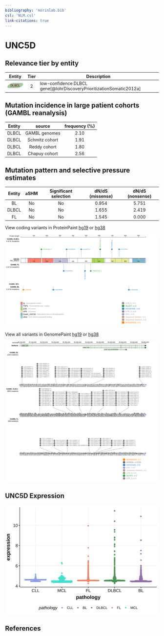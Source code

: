 ```yaml
---
bibliography: 'morinlab.bib'
csl: 'NLM.csl'
link-citations: true
---
```

# UNC5D

## Relevance tier by entity

|Entity|Tier|Description               |
|:------:|:----:|--------------------------|
|![DLBCL](images/icons/DLBCL_tier2.png) | 2   |low-confidence DLBCL gene[@lohrDiscoveryPrioritizationSomatic2012a]|

## Mutation incidence in large patient cohorts (GAMBL reanalysis)

|Entity|source        |frequency (%)|
|:------:|:--------------:|:-------------:|
|DLBCL |GAMBL genomes |2.10         |
|DLBCL |Schmitz cohort|1.91         |
|DLBCL |Reddy cohort  |1.80         |
|DLBCL |Chapuy cohort |2.56         |

## Mutation pattern and selective pressure estimates

|Entity|aSHM|Significant selection|dN/dS (missense)|dN/dS (nonsense)|
|:------:|:----:|:---------------------:|:----------------:|:----------------:|
|BL    |No  |No                   |0.954           |5.751           |
|DLBCL |No  |No                   |1.655           |2.419           |
|FL    |No  |No                   |1.545           |0.000           |



View coding variants in ProteinPaint [hg19](https://morinlab.github.io/LLMPP/GAMBL/UNC5D_protein.html)  or [hg38](https://morinlab.github.io/LLMPP/GAMBL/UNC5D_protein_hg38.html)

![](images/proteinpaint/UNC5D_NM_080872.svg)

View all variants in GenomePaint [hg19](https://morinlab.github.io/LLMPP/GAMBL/UNC5D.html)  or [hg38](https://morinlab.github.io/LLMPP/GAMBL/UNC5D_hg38.html)

![](images/proteinpaint/UNC5D.svg)

## UNC5D Expression
![](images/gene_expression/UNC5D_by_pathology.svg)

<!-- ORIGIN: Unknown -->

## References
